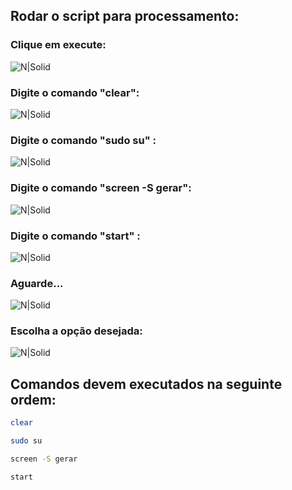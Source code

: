 ## Rodar o script para processamento:
### Clique em execute:

![N|Solid](https://lh3.googleusercontent.com/d/1G-ikm-N4M3NkRmT0NyZO6bWvY8NT_n56)
### Digite o comando "clear":

![N|Solid](https://lh3.googleusercontent.com/d/1xSqtuj8YhnuhtG0BtpdcTedmIB6v9ssT)
### Digite o comando "sudo su" :

![N|Solid](https://lh3.googleusercontent.com/d/1Vcm15wYPWLZ8wbKBYxmKiMxOwWBPHEs3)

### Digite o comando "screen -S gerar":

![N|Solid](https://lh3.googleusercontent.com/d/1SvGM4lzpu0XjR4eAKH0xoCoyrg69ffGq)

### Digite o comando "start" :

![N|Solid](https://lh3.googleusercontent.com/d/17-V5IbzvHcAcIU1a5dTNGHPFRBOGlI4A)
### Aguarde...

![N|Solid](https://lh3.googleusercontent.com/d/1p_eCRzhbayAXuV-fT50cAVlMCWpg7Huy)
### Escolha a opção desejada:

![N|Solid](https://lh3.googleusercontent.com/d/14XKPlbLo28IiTet0zZqtTrPHpbgEtOzn)


## Comandos devem executados na seguinte ordem:

```sh
clear

sudo su

screen -S gerar

start
```
